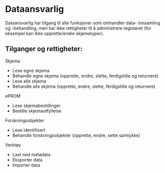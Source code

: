 # Dataansvarlig

Dataansvarlig har tilgang til alle funksjoner som omhandler data-
innsamling og -behandling, men har ikke rettigheter til å administrere
registeret (for eksempel kan ikke opprette/endre skjematyper).

## Tilganger og rettigheter:
Skjema
*	Lese egne skjema
*	Behandle egne skjema (opprette, endre, slette, ferdigstille og returnere)
*	Lese alle skjema
*	Behandle alle skjema (opprette, endre, slette, ferdigstille og returnere)

ePROM
*	Lese skjemabestillinger
*	Bestille skjemautfyllelse

Forskningsobjekter
*	Lese identifisert
*	Behandle forskningsobjekter (opprette, endre, sette samtykke)

Verktøy
*	Last ned metadata
*	Eksporter data
*	Importer data
